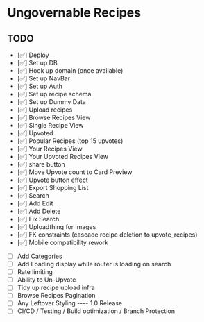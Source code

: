 # Ungovernable Recipes

## TODO

- [✅] Deploy
- [✅] Set up DB
- [✅] Hook up domain (once available) 
- [✅] Set up NavBar
- [✅] Set up Auth
- [✅] Set up recipe schema
- [✅] Set up Dummy Data
- [✅] Upload recipes
- [✅] Browse Recipes View
- [✅] Single Recipe View
- [✅] Upvoted
- [✅] Popular Recipes (top 15 upvotes)
- [✅] Your Recipes View
- [✅] Your Upvoted Recipes View
- [✅] share button
- [✅] Move Upvote count to Card Preview
- [✅] Upvote button effect
- [✅] Export Shopping List
- [✅] Search
- [✅] Add Edit
- [✅] Add Delete
- [✅] Fix Search
- [✅] Uploadthing for images
- [✅] FK constraints (cascade recipe deletion to upvote_recipes)
- [✅] Mobile compatibility rework
- [ ] Add Categories
- [ ] Add Loading display while router is loading on search
- [ ] Rate limiting
- [ ] Ability to Un-Upvote
- [ ] Tidy up recipe upload infra
- [ ] Browse Recipes Pagination
- [ ] Any Leftover Styling
---- 1.0 Release
- [ ] CI/CD / Testing / Build optimization / Branch Protection 
